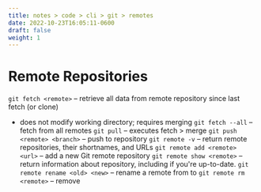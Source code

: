 ```yaml
---
title: notes > code > cli > git > remotes
date: 2022-10-23T16:05:11-0600
draft: false
weight: 1
---
```

# Remote Repositories
`git fetch <remote>` – retrieve all data from remote repository since last fetch (or clone)
- does not modify working directory; requires merging
`git fetch --all` – fetch from all remotes
`git pull` – executes fetch > merge
`git push <remote> <branch>` – push <branch> to <remote> repository
`git remote -v` – return remote repositories, their shortnames, and URLs
`git remote add <remote> <url>` – add a new Git remote repository
`git remote show <remote>` – return information about <remote> repository, including if you're up-to-date.
`git remote rename <old> <new>` – rename a remote from <old> to <new>
`git remote rm <remote>` – remove <remote>
